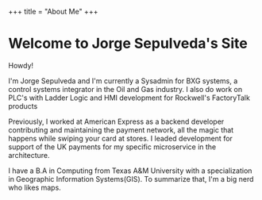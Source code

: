 +++
title = "About Me"
+++

# Welcome to Jorge Sepulveda's Site

Howdy!

I'm Jorge Sepulveda and I'm currently a Sysadmin for BXG systems, a control systems integrator in the Oil and Gas industry. I also do work on PLC's with Ladder Logic and HMI development for Rockwell's FactoryTalk products

Previously, I worked at American Express as a backend developer contributing and maintaining the payment network, all the magic that happens while swiping your card at stores. I leaded development for support of the UK payments for my specific microservice in the architecture. 

I have a B.A in Computing from Texas A&M University with a specialization in Geographic Information Systems(GIS). To summarize that, I'm a big nerd who likes maps. 

